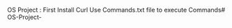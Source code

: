 OS Project :
First Install Curl
Use Commands.txt file to execute Commands#   O S - P r o j e c t -  
 